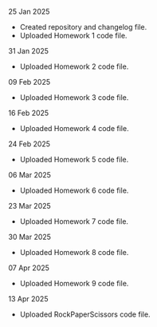 25 Jan 2025 
- Created repository and changelog file.
- Uploaded Homework 1 code file.

31 Jan 2025
- Uploaded Homework 2 code file.

09 Feb 2025
- Uploaded Homework 3 code file.

16 Feb 2025
- Uploaded Homework 4 code file.

24 Feb 2025
- Uploaded Homework 5 code file.

06 Mar 2025
- Uploaded Homework 6 code file.

23 Mar 2025
- Uploaded Homework 7 code file.

30 Mar 2025
- Uploaded Homework 8 code file.

07 Apr 2025
- Uploaded Homework 9 code file.

13 Apr 2025
- Uploaded RockPaperScissors code file.
